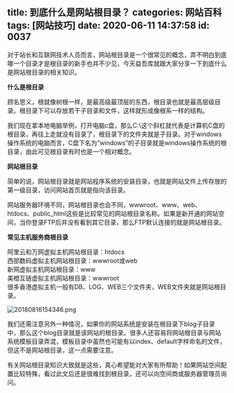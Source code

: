 title: 到底什么是网站根目录？
categories: 网站百科
tags: [网站技巧]
date: 2020-06-11 14:37:58
id: 0037
---
  <p>对于站长和互联网技术人员而言，网站根目录是一个很常见的概念，弄不明白到底哪一个目录才是根目录的新手也并不少见，今天益吾库就跟大家分享一下到底什么是网站根目录的相关知识。</p><p><strong>什么是根目录</strong></p><p>顾名思义，根就像树根一样，是最高级最顶层的东西，根目录也就是最高层级目录。根目录下可以存放若干子目录和文件，这样就形成像根系一样的结构。</p><p>我们现在拿本地电脑举例，打开电脑c盘，那么C:\这个斜杠就代表是计算机C盘的根目录，再往上走就没有目录了，根目录下的文件夹就是子目录。对于windows操作系统的电脑而言，C盘下名为“windows”的子目录就是windows操作系统的根目录，由此可见根目录有时也是一个相对概念。</p><p><strong>网站根目录</strong></p><p>简单的说，网站根目录就是网站程序系统的安装目录，也就是网站文件上传存放的第一级目录，访问网站首页就是指向该目录。</p><p>网站服务器环境不同，网站根目录也会不同，wwwroot、www、web、htdocs、public_html这些是比较常见的网站根目录名称。如果是新开通的网站空间，当你登录FTP后并没有看到其它目录，那么FTP默认连接的就是网站根目录。</p><p><strong>常见主机服务商根目录</strong></p><p>阿里云和万网虚拟主机网站根目录：htdocs<br />西部数码虚拟主机网站根目录：wwwroot或web<br />新网虚拟主机网站根目录：www<br />美橙互链虚拟主机网站根目录：wwwroot<br />很多香港虚拟主机一般有DB、LOG、WEB三个文件夹，WEB文件夹就是网站根目录。</p><p><img src="https://www.v-li.com/img/2020/201808161534408412509120.png" title="20180816154346.png" alt="20180816154346.png" /></p><p>我们还需注意另外一种情况，如果你的网站系统是安装在根目录下blog子目录中，那么这个blog目录就是该网站的根目录。很多人还容易将网站根目录与网站系统模板目录弄混，模板目录中虽然也可能有以index、default字样命名的文件，但这不是网站根目录，这一点需要注意。</p><p>有关网站根目录知识大致就是这些，真心希望能对大家有所帮助！如果网站空间配置比较特殊，看过此文后还是很难找到根目录，还可以向空间商或服务器管理员询问。</p>  
